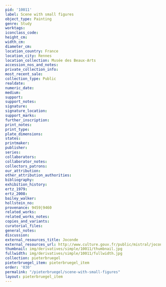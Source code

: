 ```yaml
---
pid: '10011'
label: Scene with small figures
object_type: Painting
genre: Study
worktags:
iconclass_code:
height_cm:
width_cm:
diameter_cm:
location_country: France
location_city: Rennes
location_collection: Musée des Beaux-Arts
accession_nos_and_notes:
private_collection_info:
most_recent_sale:
collection_type: Public
realdate:
numeric_date:
medium:
support:
support_notes:
signature:
signature_location:
support_marks:
further_inscription:
print_notes:
print_type:
plate_dimensions:
states:
printmaker:
publisher:
series:
collaborators:
collaborator_notes:
collectors_patrons:
our_attribution:
other_attribution_authorities:
bibliography:
exhibition_history:
ertz_1979:
ertz_2008:
bailey_walker:
hollstein_no:
provenance: 9459|9460
related_works:
related_works_notes:
copies_and_variants:
curatorial_files:
general_notes:
discussion:
external_resources_title: Joconde
external_resources_url: http://www.culture.gouv.fr/public/mistral/joconde_fr
thumbnail: img/derivatives/simple/10011/thumbnail.jpg
fullwidth: img/derivatives/simple/10011/fullwidth.jpg
collection: pieterbruegel
pieterbruegel_item: pieterbruegel_item
order: '030'
permalink: "/pieterbruegel/scene-with-small-figures"
layout: pieterbruegel_item
---
```

